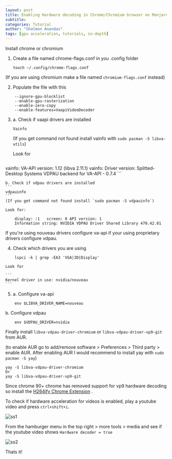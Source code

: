 ```yaml
---
layout: post
title: Enabling Hardware decoding in Chrome/Chromium browser on Manjaro
subtitle: 
categories: Tutorial
author: "Shalmon Anandas"
tags: [gpu acceleration, tutorials, in-depth]
---
```


Install chrome or chromium

1. Create a file named chrome-flags.conf in you .config folder
	```
	touch ~/.config/chrome-flags.conf
	```

(If you are using chromium make a file named `chromium-flags.conf` instead)

2. Populate the file with this
```
	--ignore-gpu-blocklist
	--enable-gpu-rasterization
	--enable-zero-copy
	--enable-features=VaapiVideoDecoder
```
3. a. Check if vaapi drivers are installed

	```
	Vainfo
	``` 
	(If you get command not found install vainfo with `sudo pacman -S libva-utils`)

	Look for 
	```
vainfo: VA-API version: 1.12 (libva 2.11.1)
vainfo: Driver version: Splitted-Desktop Systems VDPAU backend for VA-API - 0.7.4
	```

	b. Check if vdpau drivers are installed
	```
	vdpauinfo
	```
	(If you get command not found install `sudo pacman -S vdpauinfo`)

	Look for:
```
	display: :1   screen: 0	API version: 1
	Information string: NVIDIA VDPAU Driver Shared Library 470.42.01
```
If you're using nouveau drivers configure va-api if your using proprietary drivers configure vdpau.

4. Check which drivers you are using
```
	lspci -k | grep -EA3 'VGA|3D|Display'
```

	Look for

	```
	Kernel driver in use: nvidia/nouveau
	```

5. a. Configure va-api
```
	env $LIBVA_DRIVER_NAME=nouveau
```
b. Configure vdpau
```
	env $VDPAU_DRIVER=nvidia
```

Finally install `libva-vdpau-driver-chromium` or `libva-vdpau-driver-vp9-git` from AUR.

(to enable AUR go to add/remove software > Preferences > Third party > enable AUR. After enabling AUR I would recommend to install yay with `sudo pacman -S yay`)

	yay -S libva-vdpau-driver-chromium
	Or
	yay -S libva-vdpau-driver-vp9-git

Since chrome 90+ chrome has removed support for vp9 hardware decoding so install the [H264ify Chrome Extension](https://chrome.google.com/webstore/detail/h264ify/aleakchihdccplidncghkekgioiakgal?hl=en) .

To check if hardware acceleration for videos is enabled, play a youtube video and press `ctrl+shift+i`.

![ss1](https://i.imgur.com/pBF4XO2.png)

From the hamburger menu in the top right > more tools > media and see if the youtube video shows `Hardware decoder = true`

![ss2](https://i.imgur.com/JxoZz8a.png)

Thats it!

